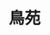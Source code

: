---
title: "鳥苑"
description: "鳥苑"
layout: shop
keywords:
  - 美食競賽
  - 台灣美食
  - 美食精選
datePublished: "2025-06-30"
dateModified: "2025-07-03"
city: "台中市"
district: "西區"
address: "台中市西區忠明南路48號"
phone: "0423262080"
geo: "24.15543896924409, 120.65830927409148"
google_map: "https://maps.app.goo.gl/T26d6GK26xq3qJNE6"
footinder: "https://footinder.com.tw/%E5%8F%B0%E4%B8%AD%E5%B8%82/131433/"
official: "https://www.facebook.com/profile.php?id=100064704997964"
award:
  - name: "500盤"
    year: "2024"
    entries:
      - dishes:
          - "鳳翅鑲干貝麻辣醤"
          - "柚香雞肉丸"

---